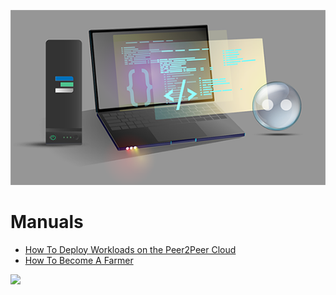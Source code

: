 ![](img/manual_from_laptop.png)

# Manuals

- [How To Deploy Workloads on the Peer2Peer Cloud](https://cloud-info.threefold.io/)
- [How To Become A Farmer](farming_manual) 

![](img/different_users_tfgrid.png)
